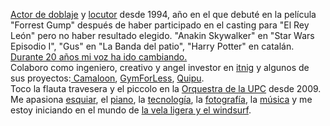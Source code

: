 <a href="http://mutsuda.com/doblaje" target="_blank">Actor de doblaje</a> y <a href="http://mutsuda.com/publicidad" target="_blank">locutor</a> desde 1994, año en el que debuté en la película "Forrest Gump" después de haber participado en el casting para "El Rey León" pero no haber resultado elegido. "Anakin Skywalker" en "Star Wars Episodio I", "Gus" en "La Banda del patio", "Harry Potter" en catalán. <a href="https://www.youtube.com/watch?v=ZO5GtBf9pv0" target="_blank">Durante 20 años mi voz ha ido cambiando.</a></br>
Colaboro como ingeniero, creativo y angel investor en <a href="http://itnig.net" target="_blank">itnig</a> y algunos de sus proyectos:<a href="http://camaloon.es" target="_blank"> Camaloon</a>, <a href="http://gymforless.com" target="_blank">GymForLess</a>, <a href="http://getquipu.com" target="_blank">Quipu</a>.</br> 
Toco la flauta travesera y el piccolo en la <a href="http://orquestra.upc.edu" target="_blank">Orquestra de la UPC</a> desde 2009.</br>
Me apasiona <a href="https://www.youtube.com/watch?v=Z8XmWOzT1-w&list=PLOH2_TvzFHYwUsNby2qdG70Z8ft32seL8" target="_blank">esquiar</a>, el <a href="https://www.youtube.com/watch?v=ZkxkOel8Pe0&list=PLOH2_TvzFHYwArZ_ezh4GaWY3PPnSddk_" target="_blank">piano</a>, la <a href="https://blog.mutsuda.com/tagged/coding" target="_blank">tecnología</a>, la <a href="http://instagram.com/mutsuda" target="_blank">fotografía</a>, la <a href="https://blog.mutsuda.com/tagged/music" target="_blank">música</a> y me estoy iniciando en el mundo de <a href="https://www.youtube.com/watch?v=EJsdYQDNvZs" target="_blank">la vela ligera y el windsurf</a>.
